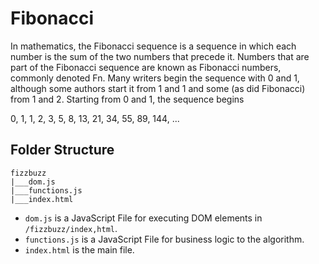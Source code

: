 # Fibonacci

In mathematics, the Fibonacci sequence is a sequence in which each number is the sum of the two numbers that precede it. Numbers that are part of the Fibonacci sequence are known as Fibonacci numbers, commonly denoted Fn. Many writers begin the sequence with 0 and 1, although some authors start it from 1 and 1 and some (as did Fibonacci) from 1 and 2. Starting from 0 and 1, the sequence begins

0, 1, 1, 2, 3, 5, 8, 13, 21, 34, 55, 89, 144, ...

## Folder Structure

```
fizzbuzz
|___dom.js
|___functions.js
|___index.html
```

- `dom.js` is a JavaScript File for executing DOM elements in `/fizzbuzz/index,html`.
- `functions.js` is a JavaScript File for business logic to the algorithm.
- `index.html` is the main file.